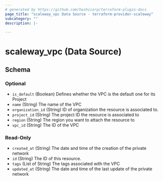 ```yaml
---
# generated by https://github.com/hashicorp/terraform-plugin-docs
page_title: "scaleway_vpc Data Source - terraform-provider-scaleway"
subcategory: ""
description: |-
  
---
```


# scaleway_vpc (Data Source)





<!-- schema generated by tfplugindocs -->
## Schema

### Optional

- `is_default` (Boolean) Defines whether the VPC is the default one for its Project
- `name` (String) The name of the VPC
- `organization_id` (String) ID of organization the resource is associated to.
- `project_id` (String) The project ID the resource is associated to
- `region` (String) The region you want to attach the resource to
- `vpc_id` (String) The ID of the VPC

### Read-Only

- `created_at` (String) The date and time of the creation of the private network
- `id` (String) The ID of this resource.
- `tags` (List of String) The tags associated with the VPC
- `updated_at` (String) The date and time of the last update of the private network
